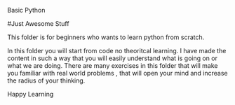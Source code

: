 Basic Python

#Just Awesome Stuff

This folder is for beginners who wants to learn python from scratch.

In this folder you will start from code no theoritcal learning.
I have made the content in such a way that you will easily understand what is going on or what we are doing.
There are many exercises in this folder that will make you familiar with real world problems , that will open your mind and increase the radius of your thinking.

Happy Learning
